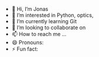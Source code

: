 - 👋 Hi, I’m Jonas
- 👀 I’m interested in Python, optics, 
- 🌱 I’m currently learning Git
- 💞️ I’m looking to collaborate on 
- 📫 How to reach me ...
- 😄 Pronouns: 
- ⚡ Fun fact: 

<!---
jclaeso/jclaeso is a ✨ special ✨ repository because its `README.md` (this file) appears on your GitHub profile.
You can click the Preview link to take a look at your changes.
--->
